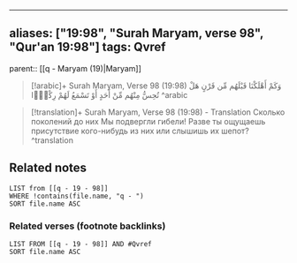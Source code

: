 
---
aliases: ["19:98", "Surah Maryam, verse 98", "Qur'an 19:98"]
tags: Qvref
---

parent:: [[q - Maryam (19)|Maryam]]

> [!arabic]+ Surah Maryam, Verse 98 (19:98)
> <span class="quran-arabic">وَكَمْ أَهْلَكْنَا قَبْلَهُم مِّن قَرْنٍ هَلْ تُحِسُّ مِنْهُم مِّنْ أَحَدٍ أَوْ تَسْمَعُ لَهُمْ رِكْزًۢا</span>
^arabic

> [!translation]+ Surah Maryam, Verse 98 (19:98) - Translation
> Сколько поколений до них Мы подвергли гибели! Разве ты ощущаешь присутствие кого-нибудь из них или слышишь их шепот?
^translation



## Related notes
```dataview
LIST from [[q - 19 - 98]]
WHERE !contains(file.name, "q - ")
SORT file.name ASC
```

### Related verses (footnote backlinks)
```dataview
LIST FROM [[q - 19 - 98]] AND #Qvref
SORT file.name ASC
```

